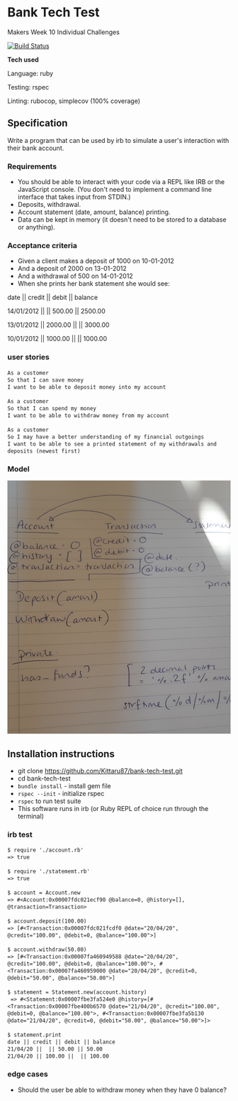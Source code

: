 # Bank Tech Test

Makers Week 10 Individual Challenges

[![Build Status](https://travis-ci.com/Kittaru87/bank-tech-test.svg?branch=master)](https://travis-ci.com/Kittaru87/bank-tech-test)

**Tech used**

Language: ruby

Testing: rspec

Linting: rubocop, simplecov (100% coverage)

## Specification
Write a program that can be used by irb to simulate a user's interaction with their bank account.

### Requirements

* You should be able to interact with your code via a REPL like IRB or the JavaScript console. (You don't need to implement a command line interface that takes input from STDIN.)
* Deposits, withdrawal.
* Account statement (date, amount, balance) printing.
* Data can be kept in memory (it doesn't need to be stored to a database or anything).

### Acceptance criteria

* Given a client makes a deposit of 1000 on 10-01-2012
* And a deposit of 2000 on 13-01-2012
* And a withdrawal of 500 on 14-01-2012
* When she prints her bank statement she would see:

date || credit || debit || balance

14/01/2012 || || 500.00 || 2500.00

13/01/2012 || 2000.00 || || 3000.00

10/01/2012 || 1000.00 || || 1000.00

### user stories
```
As a customer
So that I can save money
I want to be able to deposit money into my account

As a customer
So that I can spend my money
I want to be able to withdraw money from my account

As a customer
So I may have a better understanding of my financial outgoings
I want to be able to see a printed statement of my withdrawals and deposits (newest first)
```
### Model

![Bank Tech Test Model](./public/bank-tt-model.jpg)

## Installation instructions

* git clone https://github.com/Kittaru87/bank-tech-test.git
* cd bank-tech-test
* `bundle install` - install gem file
* `rspec --init` - initialize rspec
* `rspec` to run test suite
* This software runs in irb (or Ruby REPL of choice run through the terminal)

### irb test
```
$ require './account.rb'
=> true 

$ require './statememt.rb'
=> true 

$ account = Account.new
=> #<Account:0x00007fdc021ecf90 @balance=0, @history=[], @transaction=Transaction> 

$ account.deposit(100.00)
=> [#<Transaction:0x00007fdc021fcdf0 @date="20/04/20", @credit="100.00", @debit=0, @balance="100.00">] 

$ account.withdraw(50.00)
=> [#<Transaction:0x00007fa460949588 @date="20/04/20", @credit="100.00", @debit=0, @balance="100.00">, #<Transaction:0x00007fa460959000 @date="20/04/20", @credit=0, @debit="50.00", @balance="50.00">] 

$ statement = Statement.new(account.history)
 => #<Statement:0x00007fbe3fa524e0 @history=[#<Transaction:0x00007fbe400b6570 @date="21/04/20", @credit="100.00", @debit=0, @balance="100.00">, #<Transaction:0x00007fbe3fa5b130 @date="21/04/20", @credit=0, @debit="50.00", @balance="50.00">]> 

$ statement.print
date || credit || debit || balance
21/04/20 ||  || 50.00 || 50.00
21/04/20 || 100.00 ||  || 100.00
```

### edge cases
* Should the user be able to withdraw money when they have 0 balance?
